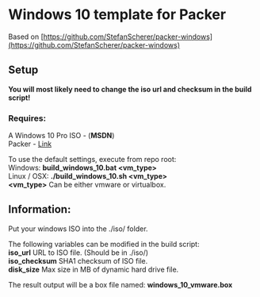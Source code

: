 # Windows 10 template for Packer
Based on [https://github.com/StefanScherer/packer-windows](https://github.com/StefanScherer/packer-windows)

## **Setup**
**You will most likely need to change the iso url and checksum in the build script!**

### **Requires:**
A Windows 10 Pro ISO - (**MSDN**)  
Packer - [Link](https://www.packer.io/docs/installation.html)

To use the default settings, execute from repo root:  
Windows: **build_windows_10.bat <vm_type>**  
Linux / OSX: **./build_windows_10.sh <vm_type>**  
**<vm_type>** Can be either vmware or virtualbox.

## **Information:**
Put your windows ISO into the ./iso/ folder.

The following variables can be modified in the build script:  
**iso_url** URL to ISO file. (Should be in ./iso/)  
**iso_checksum** SHA1 checksum of ISO file.  
**disk_size**  Max size in MB of dynamic hard drive file.

The result output will be a box file named: **windows_10_vmware.box**